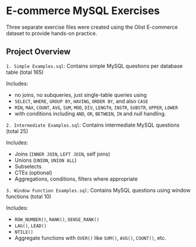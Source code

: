 # E-commerce MySQL Exercises

Three separate exercise files were created using the Olist E-commerce dataset to provide hands-on practice.

## Project Overview

`1. Simple Examples.sql`: Contains simple MySQL questions per database table (total 165)

Includes:
* no joins, no subqueries, just single-table queries using 
* `SELECT`, `WHERE`, `GROUP BY`, `HAVING`, `ORDER BY`, and also `CASE`
* `MIN`, `MAX`, `COUNT`, `AVG`, `SUM`, `MOD`, `DIV`, `LENGTH`, `INSTR`, `SUBSTR`, `UPPER`, `LOWER`
* with conditions including `AND`, `OR`, `BETWEEN`, `IN` and null handling.


`2. Intermediate Examples.sql`: Contains intermediate MySQL questions (total 25)

Includes:
* Joins (`INNER JOIN`, `LEFT JOIN`, self joins)
* Unions (`UNION`, `UNION ALL`)
* Subselects
* CTEs (optional)
* Aggregations, conditions, filters where appropriate

`3. Window Function Examples.sql`: Contains MySQL questions using window functions (total 10)

Includes:
* `ROW_NUMBER()`, `RANK()`, `DENSE_RANK()`
* `LAG()`, `LEAD()`
* `NTILE()`
* Aggregate functions with `OVER()` like `SUM()`, `AVG()`, `COUNT()`, etc.

